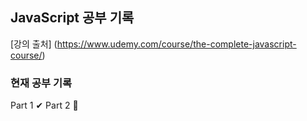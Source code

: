 ## JavaScript 공부 기록

[강의 출처] (https://www.udemy.com/course/the-complete-javascript-course/)


### 현재 공부 기록
Part 1 ✔
Part 2 👀
